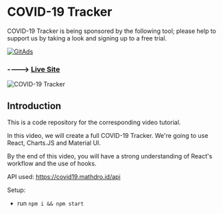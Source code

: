 # COVID-19 Tracker

COVID-19 Tracker is being sponsored by the following tool; please help to support us by taking a look and signing up to a free trial.

<a href="https://friendly-volhard-04a0a7.netlify.app/">
 <img src="https://images.gitads.io/project_corona_tracker" alt="GitAds"/> 
</a>

### ----> [Live Site](https://covid19statswebsite.netlify.com/)

![COVID-19 Tracker](https://i.ibb.co/X87BqVY/Screenshot-2020-04-13-at-10-14-58.png)

## Introduction
This is a code repository for the corresponding video tutorial. 

In this video, we will create a full COVID-19 Tracker. We're going to use React, Charts.JS and Material UI.

By the end of this video, you will have a strong understanding of React's workflow and the use of hooks.

API used: https://covid19.mathdro.id/api

Setup:
- run ```npm i && npm start```
